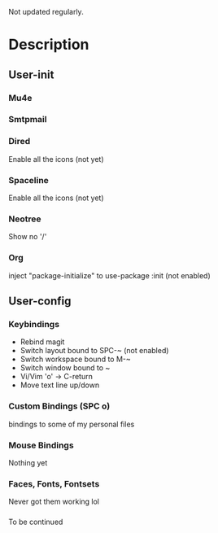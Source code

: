 Not updated regularly.

# Description
## User-init
### Mu4e
### Smtpmail
### Dired
Enable all the icons (not yet)
### Spaceline
Enable all the icons (not yet)
### Neotree
Show no '/'
### Org
inject "package-initialize" to use-package :init
(not enabled)
## User-config
### Keybindings
* Rebind magit
* Switch layout bound to SPC-~ (not enabled)
* Switch workspace bound to M-~
* Switch window bound to ~
* Vi/Vim 'o' -> C-return
* Move text line up/down
### Custom Bindings (SPC o)
bindings to some of my personal files
### Mouse Bindings
Nothing yet
### Faces, Fonts, Fontsets
Never got them working lol
###
To be continued
